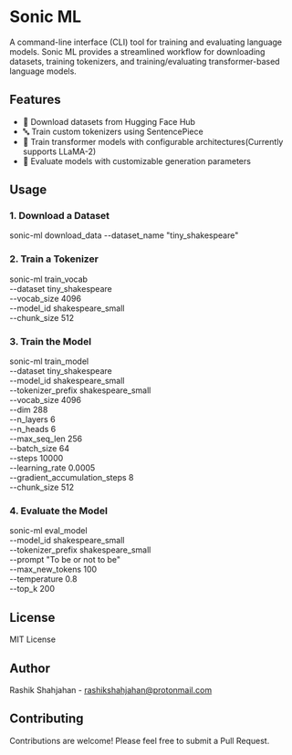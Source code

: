 # Sonic ML

A command-line interface (CLI) tool for training and evaluating language models. Sonic ML provides a streamlined workflow for downloading datasets, training tokenizers, and training/evaluating transformer-based language models.

## Features

- 🔄 Download datasets from Hugging Face Hub
- 🔤 Train custom tokenizers using SentencePiece
- 🧠 Train transformer models with configurable architectures(Currently supports LLaMA-2)
- 🚀 Evaluate models with customizable generation parameters

## Usage

### 1. Download a Dataset

sonic-ml download_data --dataset_name "tiny_shakespeare"

### 2. Train a Tokenizer

sonic-ml train_vocab \
--dataset tiny_shakespeare \
--vocab_size 4096 \
--model_id shakespeare_small \
--chunk_size 512

### 3. Train the Model

sonic-ml train_model \
--dataset tiny_shakespeare \
--model_id shakespeare_small \
--tokenizer_prefix shakespeare_small \
--vocab_size 4096 \
--dim 288 \
--n_layers 6 \
--n_heads 6 \
--max_seq_len 256 \
--batch_size 64 \
--steps 10000 \
--learning_rate 0.0005 \
--gradient_accumulation_steps 8 \
--chunk_size 512

### 4. Evaluate the Model

sonic-ml eval_model \
--model_id shakespeare_small \
--tokenizer_prefix shakespeare_small \
--prompt "To be or not to be" \
--max_new_tokens 100 \
--temperature 0.8 \
--top_k 200

## License

MIT License

## Author

Rashik Shahjahan - rashikshahjahan@protonmail.com

## Contributing

Contributions are welcome! Please feel free to submit a Pull Request.
